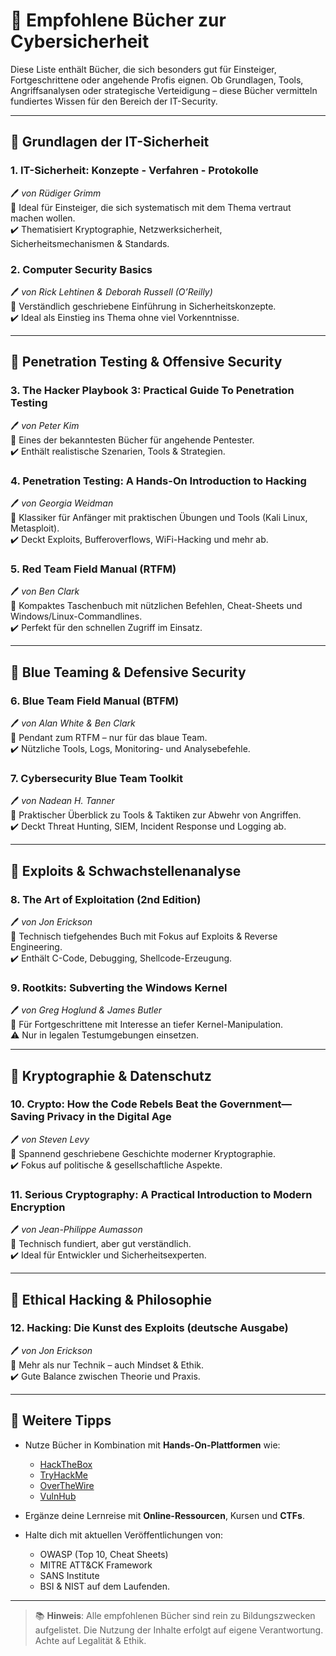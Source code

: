 # 📘 Empfohlene Bücher zur Cybersicherheit

Diese Liste enthält Bücher, die sich besonders gut für Einsteiger, Fortgeschrittene oder angehende Profis eignen. Ob Grundlagen, Tools, Angriffsanalysen oder strategische Verteidigung – diese Bücher vermitteln fundiertes Wissen für den Bereich der IT-Security.

---

## 🔰 Grundlagen der IT-Sicherheit

### 1. **IT-Sicherheit: Konzepte - Verfahren - Protokolle**  
🖊️ *von Rüdiger Grimm*  
📌 Ideal für Einsteiger, die sich systematisch mit dem Thema vertraut machen wollen.  
✔️ Thematisiert Kryptographie, Netzwerksicherheit, Sicherheitsmechanismen & Standards.

### 2. **Computer Security Basics**  
🖊️ *von Rick Lehtinen & Deborah Russell (O’Reilly)*  
📌 Verständlich geschriebene Einführung in Sicherheitskonzepte.  
✔️ Ideal als Einstieg ins Thema ohne viel Vorkenntnisse.

---

## 🧪 Penetration Testing & Offensive Security

### 3. **The Hacker Playbook 3: Practical Guide To Penetration Testing**  
🖊️ *von Peter Kim*  
📌 Eines der bekanntesten Bücher für angehende Pentester.  
✔️ Enthält realistische Szenarien, Tools & Strategien.

### 4. **Penetration Testing: A Hands-On Introduction to Hacking**  
🖊️ *von Georgia Weidman*  
📌 Klassiker für Anfänger mit praktischen Übungen und Tools (Kali Linux, Metasploit).  
✔️ Deckt Exploits, Bufferoverflows, WiFi-Hacking und mehr ab.

### 5. **Red Team Field Manual (RTFM)**  
🖊️ *von Ben Clark*  
📌 Kompaktes Taschenbuch mit nützlichen Befehlen, Cheat-Sheets und Windows/Linux-Commandlines.  
✔️ Perfekt für den schnellen Zugriff im Einsatz.

---

## 🔵 Blue Teaming & Defensive Security

### 6. **Blue Team Field Manual (BTFM)**  
🖊️ *von Alan White & Ben Clark*  
📌 Pendant zum RTFM – nur für das blaue Team.  
✔️ Nützliche Tools, Logs, Monitoring- und Analysebefehle.

### 7. **Cybersecurity Blue Team Toolkit**  
🖊️ *von Nadean H. Tanner*  
📌 Praktischer Überblick zu Tools & Taktiken zur Abwehr von Angriffen.  
✔️ Deckt Threat Hunting, SIEM, Incident Response und Logging ab.

---

## 🔬 Exploits & Schwachstellenanalyse

### 8. **The Art of Exploitation (2nd Edition)**  
🖊️ *von Jon Erickson*  
📌 Technisch tiefgehendes Buch mit Fokus auf Exploits & Reverse Engineering.  
✔️ Enthält C-Code, Debugging, Shellcode-Erzeugung.

### 9. **Rootkits: Subverting the Windows Kernel**  
🖊️ *von Greg Hoglund & James Butler*  
📌 Für Fortgeschrittene mit Interesse an tiefer Kernel-Manipulation.  
⚠️ Nur in legalen Testumgebungen einsetzen.

---

## 🔐 Kryptographie & Datenschutz

### 10. **Crypto: How the Code Rebels Beat the Government—Saving Privacy in the Digital Age**  
🖊️ *von Steven Levy*  
📌 Spannend geschriebene Geschichte moderner Kryptographie.  
✔️ Fokus auf politische & gesellschaftliche Aspekte.

### 11. **Serious Cryptography: A Practical Introduction to Modern Encryption**  
🖊️ *von Jean-Philippe Aumasson*  
📌 Technisch fundiert, aber gut verständlich.  
✔️ Ideal für Entwickler und Sicherheitsexperten.

---

## 🧠 Ethical Hacking & Philosophie

### 12. **Hacking: Die Kunst des Exploits (deutsche Ausgabe)**  
🖊️ *von Jon Erickson*  
📌 Mehr als nur Technik – auch Mindset & Ethik.  
✔️ Gute Balance zwischen Theorie und Praxis.

---

## 🧾 Weitere Tipps

- Nutze Bücher in Kombination mit **Hands-On-Plattformen** wie:
  - [HackTheBox](https://www.hackthebox.com/)
  - [TryHackMe](https://tryhackme.com/)
  - [OverTheWire](https://overthewire.org/)
  - [VulnHub](https://www.vulnhub.com/)

- Ergänze deine Lernreise mit **Online-Ressourcen**, Kursen und **CTFs**.

- Halte dich mit aktuellen Veröffentlichungen von:
  - OWASP (Top 10, Cheat Sheets)
  - MITRE ATT&CK Framework
  - SANS Institute
  - BSI & NIST
  auf dem Laufenden.

---

> 📚 **Hinweis**: Alle empfohlenen Bücher sind rein zu Bildungszwecken aufgelistet. Die Nutzung der Inhalte erfolgt auf eigene Verantwortung. Achte auf Legalität & Ethik.

